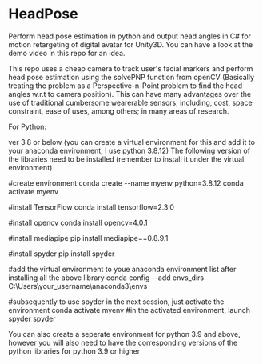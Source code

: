 # HeadPose

Perform head pose estimation in python and output head angles in C# for motion retargeting of digital avatar for Unity3D. You can have a look at the demo video in this repo for an idea.

This repo uses a cheap camera to track user's facial markers and perform head pose estimation using the solvePNP function from openCV (Basically treating the problem as a Perspective-n-Point problem to find the head angles w.r.t to camera position). This can have many advantages over the use of traditional cumbersome wearerable sensors, including, cost, space constraint, ease of uses, among others; in many areas of research. 

For Python:

ver 3.8 or below (you can create a virtual environment for this and add it to your anaconda environment, I use python 3.8.12) The following version of the libraries need to be installed (remember to install it under the virtual environment)

#create environment conda create --name myenv python=3.8.12 conda activate myenv

#install TensorFlow conda install tensorflow=2.3.0

#install opencv conda install opencv=4.0.1

#install mediapipe pip install mediapipe==0.8.9.1

#install spyder pip install spyder

#add the virtual environment to youe anaconda environment list after installing all the above library conda config --add envs_dirs C:\Users\your_username\anaconda3\envs

#subsequently to use spyder in the next session, just activate the environment conda activate myenv #in the activated environment, launch spyder spyder

You can also create a seperate environment for python 3.9 and above, however you will also need to have the corresponding versions of the python libraries for python 3.9 or higher
